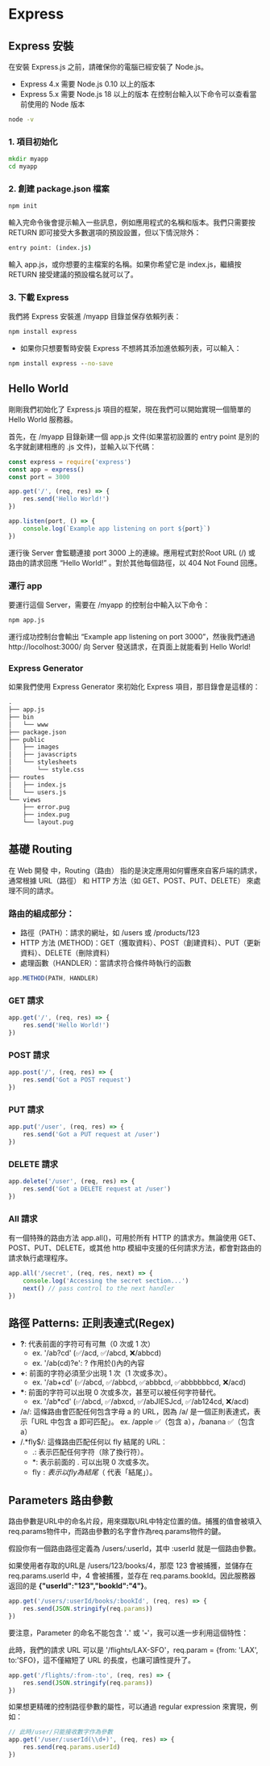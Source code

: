 # Express 

## Express 安裝
在安裝 Express.js 之前，請確保你的電腦已經安裝了 Node.js。
- Express 4.x 需要 Node.js 0.10 以上的版本
- Express 5.x 需要 Node.js 18 以上的版本
在控制台輸入以下命令可以查看當前使用的 Node 版本
```cmd
node -v
```
### 1. 項目初始化
```cmd
mkdir myapp
cd myapp
```
### 2. 創建 package.json 檔案
```cmd
npm init
```
輸入完命令後會提示輸入一些訊息，例如應用程式的名稱和版本。我們只需要按 RETURN 即可接受大多數選項的預設設置，但以下情況除外：
```cmd
entry point: (index.js)
```
輸入 app.js，或你想要的主檔案的名稱。如果你希望它是 index.js，繼續按 RETURN 接受建議的預設檔名就可以了。
### 3. 下載 Express
我們將 Express 安裝進 /myapp 目錄並保存依賴列表：
```cmd
npm install express
```
- 如果你只想要暫時安裝 Express 不想將其添加進依賴列表，可以輸入：
```cmd
npm install express --no-save
```
## Hello World
剛剛我們初始化了 Express.js 項目的框架，現在我們可以開始實現一個簡單的 Hello World 服務器。

首先，在 /myapp 目錄新建一個 app.js 文件(如果當初設置的 entry point 是別的名字就創建相應的 .js 文件)，並輸入以下代碼：
```javascript
const express = require('express')
const app = express()
const port = 3000

app.get('/', (req, res) => {
    res.send('Hello World!')
})

app.listen(port, () => {
    console.log(`Example app listening on port ${port}`)
})
```
運行後 Server 會監聽連接 port 3000 上的連線。應用程式對於Root URL (/) 或路由的請求回應 “Hello World!” 。對於其他每個路徑，以 404 Not Found 回應。

### 運行 app
要運行這個 Server，需要在 /myapp 的控制台中輸入以下命令：
```cmd
npm app.js
```
運行成功控制台會輸出 “Example app listening on port 3000”，然後我們通過 http://locolhost:3000/ 向 Server 發送請求，在頁面上就能看到 Hello World! 

### Express Generator
如果我們使用 Express Generator 來初始化 Express 項目，那目錄會是這樣的：
```cmd
.
├── app.js
├── bin
│   └── www
├── package.json
├── public
│   ├── images
│   ├── javascripts
│   └── stylesheets
│       └── style.css
├── routes
│   ├── index.js
│   └── users.js
└── views
    ├── error.pug
    ├── index.pug
    └── layout.pug
```

## 基礎 Routing
在 Web 開發 中，Routing（路由） 指的是決定應用如何響應來自客戶端的請求，通常根據 URL（路徑） 和 HTTP 方法（如 GET、POST、PUT、DELETE） 來處理不同的請求。

### 路由的組成部分：
- 路徑（PATH）：請求的網址，如 /users 或 /products/123
- HTTP 方法 (METHOD)：GET（獲取資料）、POST（創建資料）、PUT（更新資料）、DELETE（刪除資料）
- 處理函數（HANDLER）：當請求符合條件時執行的函數
```javascript
app.METHOD(PATH, HANDLER)
``` 

### GET 請求
```javascript
app.get('/', (req, res) => {
    res.send('Hello World!')
})
```

### POST 請求
```javascript
app.post('/', (req, res) => {
    res.send('Got a POST request')
})
```

### PUT 請求
```javascript
app.put('/user', (req, res) => {
    res.send('Got a PUT request at /user')
})
```

### DELETE 請求
```javascript
app.delete('/user', (req, res) => {
    res.send('Got a DELETE request at /user')
})
```
### All 請求
有一個特殊的路由方法 app.all()，可用於所有 HTTP 的請求方。無論使用 GET、POST、PUT、DELETE，或其他 http 模組中支援的任何請求方法，都會對路由的請求執行處理程序。
```javascript
app.all('/secret', (req, res, next) => {
    console.log('Accessing the secret section...')
    next() // pass control to the next handler
})
```
## 路徑 Patterns: 正則表達式(Regex)
- **?**: 代表前面的字符可有可無（0 次或 1 次）
    - ex. '/ab?cd' (✅/acd, ✅/abcd, ❌/abbcd)
    - ex. '/ab(cd)?e': ? 作用於()內的內容
- **+**: 前面的字符必須至少出現 1 次（1 次或多次）。
    - ex. '/ab+cd' (✅/abcd, ✅/abbcd, ✅abbbcd, ✅abbbbbbcd, ❌/acd)
- **$*$**: 前面的字符可以出現 0 次或多次，甚至可以被任何字符替代。
    - ex. '/ab*cd' (✅/abcd, ✅/abxcd, ✅/abJIESJcd, ✅/ab124cd, ❌/acd)
- /a/: 這條路由會匹配任何包含字母 a 的 URL，因為 /a/ 是一個正則表達式，表示「URL 中包含 a 即可匹配」。
    ex. /apple ✅（包含 a），/banana ✅（包含 a）
- /.*fly$/: 這條路由匹配任何以 fly 結尾的 URL：
    - .: 表示匹配任何字符（除了換行符）。
    - *: 表示前面的 . 可以出現 0 次或多次。
    - fly$: 表示以 fly 為結尾（$ 代表「結尾」）。

## Parameters 路由參數
路由參數是URL中的命名片段，用來擷取URL中特定位置的值。捕獲的值會被填入req.params物件中，而路由參數的名字會作為req.params物件的鍵。

假設你有一個路由路徑定義為 /users/:userId，其中 :userId 就是一個路由參數。

如果使用者存取的URL是 /users/123/books/4，那麼 123 會被捕獲，並儲存在 req.params.userId 中，4 會被捕獲，並存在 req.params.bookId。因此服務器返回的是 **{"userId":"123","bookId":"4"}**。
```javascript
app.get('/users/:userId/books/:bookId', (req, res) => {
    res.send(JSON.stringify(req.params))
})
```
要注意，Parameter 的命名不能包含 '**.**' 或 '**-**'，我可以進一步利用這個特性：

此時，我們的請求 URL 可以是 '/flights/LAX-SFO'，req.param = {from: 'LAX', to:'SFO}，這不僅縮短了 URL 的長度，也讓可讀性提升了。
```javascript
app.get('/flights/:from-:to', (req, res) => {
    res.send(JSON.stringify(req.params))
})
```
如果想更精確的控制路徑參數的屬性，可以通過 regular expression 來實現，例如：
```javascript
// 此時/user/只能接收數字作為參數
app.get('/user/:userId(\\d+)', (req, res) => {
    res.send(req.params.userId)
})
```

